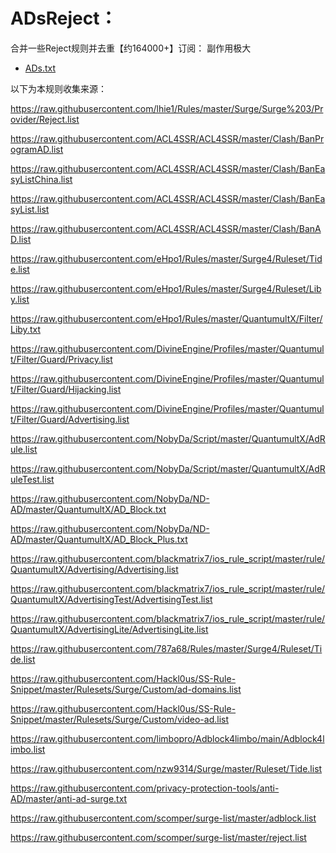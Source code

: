 # ADsReject：
合并一些Reject规则并去重【约164000+】订阅：
副作用极大
* [ADs.txt](https://raw.githubusercontent.com/lmh77/A/main/rule/reject.list)



以下为本规则收集来源：


https://raw.githubusercontent.com/lhie1/Rules/master/Surge/Surge%203/Provider/Reject.list

https://raw.githubusercontent.com/ACL4SSR/ACL4SSR/master/Clash/BanProgramAD.list

https://raw.githubusercontent.com/ACL4SSR/ACL4SSR/master/Clash/BanEasyListChina.list

https://raw.githubusercontent.com/ACL4SSR/ACL4SSR/master/Clash/BanEasyList.list

https://raw.githubusercontent.com/ACL4SSR/ACL4SSR/master/Clash/BanAD.list

https://raw.githubusercontent.com/eHpo1/Rules/master/Surge4/Ruleset/Tide.list

https://raw.githubusercontent.com/eHpo1/Rules/master/Surge4/Ruleset/Liby.list

https://raw.githubusercontent.com/eHpo1/Rules/master/QuantumultX/Filter/Liby.txt

https://raw.githubusercontent.com/DivineEngine/Profiles/master/Quantumult/Filter/Guard/Privacy.list

https://raw.githubusercontent.com/DivineEngine/Profiles/master/Quantumult/Filter/Guard/Hijacking.list

https://raw.githubusercontent.com/DivineEngine/Profiles/master/Quantumult/Filter/Guard/Advertising.list

https://raw.githubusercontent.com/NobyDa/Script/master/QuantumultX/AdRule.list

https://raw.githubusercontent.com/NobyDa/Script/master/QuantumultX/AdRuleTest.list

https://raw.githubusercontent.com/NobyDa/ND-AD/master/QuantumultX/AD_Block.txt

https://raw.githubusercontent.com/NobyDa/ND-AD/master/QuantumultX/AD_Block_Plus.txt

https://raw.githubusercontent.com/blackmatrix7/ios_rule_script/master/rule/QuantumultX/Advertising/Advertising.list

https://raw.githubusercontent.com/blackmatrix7/ios_rule_script/master/rule/QuantumultX/AdvertisingTest/AdvertisingTest.list

https://raw.githubusercontent.com/blackmatrix7/ios_rule_script/master/rule/QuantumultX/AdvertisingLite/AdvertisingLite.list

https://raw.githubusercontent.com/787a68/Rules/master/Surge4/Ruleset/Tide.list

https://raw.githubusercontent.com/Hackl0us/SS-Rule-Snippet/master/Rulesets/Surge/Custom/ad-domains.list

https://raw.githubusercontent.com/Hackl0us/SS-Rule-Snippet/master/Rulesets/Surge/Custom/video-ad.list

https://raw.githubusercontent.com/limbopro/Adblock4limbo/main/Adblock4limbo.list

https://raw.githubusercontent.com/nzw9314/Surge/master/Ruleset/Tide.list

https://raw.githubusercontent.com/privacy-protection-tools/anti-AD/master/anti-ad-surge.txt

https://raw.githubusercontent.com/scomper/surge-list/master/adblock.list

https://raw.githubusercontent.com/scomper/surge-list/master/reject.list

